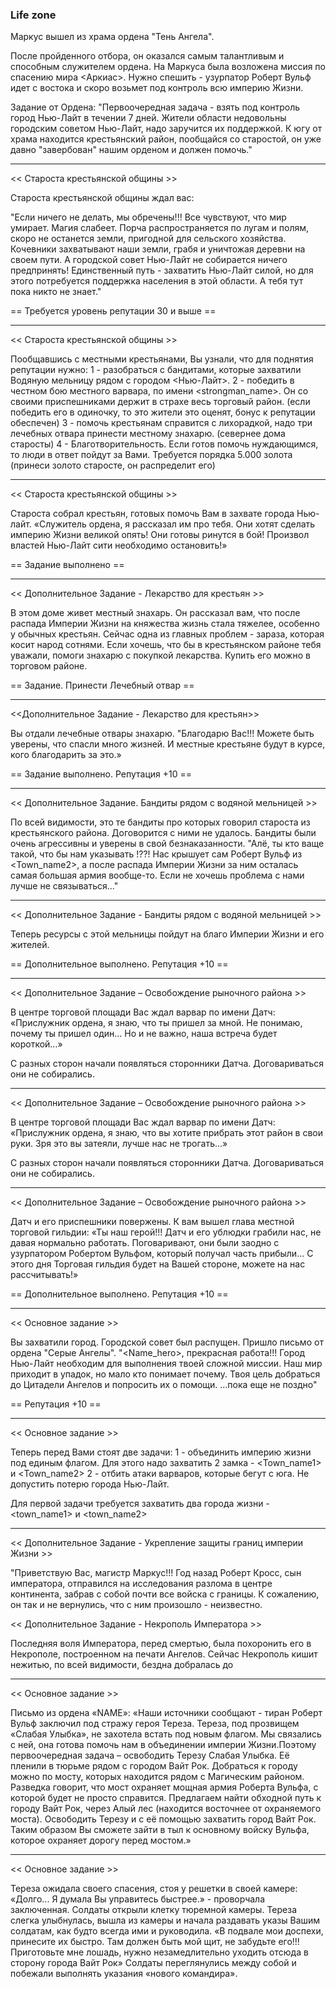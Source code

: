 
### Life zone

Маркус вышел из храма ордена "Тень Ангела".

После пройденного отбора, он оказался самым талантливым и способным служителем ордена.
На Маркуса была возложена миссия по спасению мира <Аркиас>. 
Нужно спешить - узурпатор Роберт Вульф идет с востока и скоро возьмет под контроль всю империю Жизни.

Задание от Ордена:
"Первоочередная задача - взять под контроль город Нью-Лайт в течении 7 дней.
Жители области недовольны городским советом Нью-Лайт, надо заручится их поддержкой.
К югу от храма находится крестьянский район, пообщайся со старостой, он уже давно "завербован" нашим орденом и должен помочь."

***

<< Староста крестьянской общины >>

Староста крестьянской общины ждал вас:

"Если ничего не делать, мы обречены!!! Все чувствуют, что мир умирает. Магия слабеет. Порча распространяется по лугам и полям, скоро не останется земли, пригодной для сельского хозяйства. Кочевники захватывают наши земли, грабя и уничтожая деревни на своем пути. А городской совет Нью-Лайт не собирается ничего предпринять! Единственный путь - захватить Нью-Лайт силой, но для этого потребуется поддержка населения в этой области. А тебя тут пока никто не знает."
 
== Требуется уровень репутации 30 и выше ==

***
<< Староста крестьянской общины >>

Пообщавшись с местными крестьянами, Вы узнали, что для поднятия репутации нужно:
1 - разобраться с бандитами, которые захватили Водяную мельницу рядом с городом <Нью-Лайт>.
2 - победить в честном бою местного варвара, по имени <strongman_name>. Он со своими приспешниками держит в страхе весь торговый район. (если победить его в одиночку, то это жители это оценят, бонус к репутации обеспечен)
3 - помочь крестьянам справится с лихорадкой, надо три лечебных отвара принести местному знахарю. (севернее дома старосты)
4 - Благотворительность. Если готов помочь нуждающимся, то люди в ответ пойдут за Вами. Требуется порядка 5.000 золота (принеси золото старосте, он распределит его)

***

<< Староста крестьянской общины >>

Староста собрал крестьян, готовых помочь Вам в захвате города Нью-лайт. 
«Служитель ордена, я рассказал им про тебя. Они хотят сделать империю Жизни великой опять! Они готовы ринутся в бой! Произвол властей Нью-Лайт сити необходимо остановить!»

== Задание выполнено ==


***

<< Дополнительное Задание - Лекарство для крестьян >>

В этом доме живет местный знахарь. 
Он рассказал вам, что после распада Империи Жизни на княжества жизнь стала тяжелее, особенно у обычных крестьян.
Сейчас одна из главных проблем - зараза, которая косит народ сотнями.
Если хочешь, что бы в крестьянском районе тебя уважали, помоги знахарю с покупкой лекарства.
Купить его можно в торговом районе.

== Задание. Принести Лечебный отвар ==

***

<<Дополнительное Задание - Лекарство для крестьян>>

Вы отдали лечебные отвары знахарю. 
"Благодарю Вас!!! Можете быть уверены, что спасли много жизней. И местные крестьяне будут в курсе, кого благодарить за это.»

== Задание выполнено. Репутация +10 ==


***

<< Дополнительное Задание. Бандиты рядом с водяной мельницей >>

По всей видимости, это те бандиты про которых говорил староста из крестьянского района.
Договорится с ними не удалось. Бандиты были очень агрессивны и уверены в свой безнаказанности.
"Алё, ты кто ваще такой, что бы нам указывать !??! Нас крышует сам Роберт Вульф из <Town_name2>, а после распада Империи Жизни за ним осталась самая большая армия вообще-то. Если не хочешь проблема с нами лучше не связываться..."

***

<< Дополнительное Задание - Бандиты рядом с водяной мельницей >>

Теперь ресурсы с этой мельницы пойдут на благо Империи Жизни и его жителей.

== Дополнительное выполнено. Репутация +10 ==


***

<< Дополнительное Задание – Освобождение рыночного района >>

В центре торговой площади Вас ждал варвар по имени Датч:
«Прислужник ордена, я знаю, что ты пришел за мной. Не понимаю, почему ты пришел один... Но и не важно, наша встреча будет короткой...»

С разных сторон начали появляться сторонники Датча. Договариваться они не собирались.

***

<< Дополнительное Задание – Освобождение рыночного района >>

В центре торговой площади Вас ждал варвар по имени Датч:
«Прислужник ордена, я знаю, что вы хотите прибрать этот район в свои руки. Зря это вы затеяли, лучше нас не трогать...»

С разных сторон начали появляться сторонники Датча. Договариваться они не собирались.

***

<< Дополнительное Задание – Освобождение рыночного района >>

Датч и его приспешники повержены. К вам вышел глава местной торговой гильдии:
«Ты наш герой!!! Датч и его ублюдки грабили нас, не давая нормально работать. Поговаривают, они были заодно с узурпатором Робертом Вульфом, который получал часть прибыли... С этого дня Торговая гильдия будет на Вашей стороне, можете на нас рассчитывать!» 

== Дополнительное выполнено. Репутация +10 ==

***
<< Основное задание >>

Вы захватили город. 
Городской совет был распущен.
Пришло письмо от ордена "Cерые Ангелы".
"<Name_hero>, прекрасная работа!!! 
Город Нью-Лайт необходим для выполнения твоей сложной миссии.
Наш мир приходит в упадок, но мало кто понимает почему.
Твоя цель добраться до Цитадели Ангелов и попросить их о помощи. 
...пока еще не поздно"

== Репутация +10 ==

***

<< Основное задание >>

Теперь перед Вами стоят две задачи:
1 - объединить империю жизни под единым флагом. 
Для этого надо захватить 2 замка - <Town_name1> и <Town_name2>
2 - отбить атаки варваров, которые бегут с юга. Не допустить потерю города Нью-Лайт. 

Для первой задачи требуется захватить два города жизни - <town_name1> и <town_name2>

***

<< Дополнительное Задание - Укрепление защиты границ империи Жизни >>

"Приветствую Вас, магистр Маркус!!! 
Год назад Роберт Кросс, сын императора, отправился на исследования разлома в центре континента, забрав с собой почти все войска с границы.
К сожалению, он так и не вернулись, что с ним произошло - неизвестно. 


<< Дополнительное Задание - Некрополь Императора >> 

Последняя воля Императора, перед смертью, была похоронить его в Некрополе, построенном на печати Ангелов. 
Сейчас Некрополь кишит нежитью, по всей видимости, бездна добралась до 

***

<< Основное задание >>

Письмо из ордена «NAME»:
«Наши источники сообщают - тиран Роберт Вульф заключил под стражу героя Тереза. Тереза, под прозвищем «Слабая Улыбка», не захотела встать под новым флагом. Мы связались с ней, она готова помочь нам в объединении империи Жизни.Поэтому первоочередная задача – освободить Терезу Слабая Улыбка. Её пленили в тюрьме рядом с городом Вайт Рок. Добраться к городу можно по мосту, которых находится рядом с Магическим районом. Разведка говорит, что мост охраняет мощная армия Роберта Вульфа, с которой будет не просто справится. 
Предлагаем найти обходной путь к городу Вайт Рок, через Алый лес (находится восточнее от охраняемого моста). Освободить Терезу и с её помощью захватить город Вайт Рок. Таким образом Вы сможете зайти в тыл к основному войску Вульфа, которое охраняет дорогу перед мостом.»

***

<< Основное задание >>

Тереза ожидала своего спасения, стоя у решетки в своей камере:
«Долго... Я думала Вы управитесь быстрее.»  - проворчала заключенная. 
Солдаты открыли клетку тюремной камеры. Тереза слегка улыбнулась, вышла из камеры и начала раздавать указы Вашим солдатам, как будто всегда ими и руководила.
«В подвале мои доспехи, принесите их быстро. Там должен быть мой щит, не забудьте его!!! Приготовьте мне лошадь, нужно незамедлительно уходить отсюда в сторону города Вайт Рок»
Солдаты переглянулись между собой и побежали выполнять указания «нового командира». 
